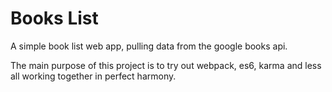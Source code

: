 Books List
==============

A simple book list web app, pulling data from the google books api. 

The main purpose of this project is to try out webpack, es6, karma and less all working together in perfect harmony.
